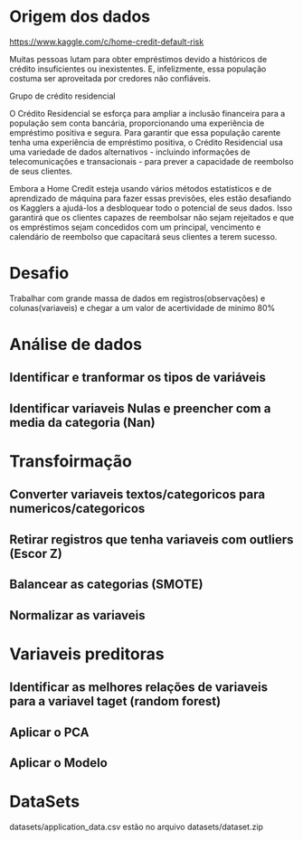 # Origem dos dados

https://www.kaggle.com/c/home-credit-default-risk


Muitas pessoas lutam para obter empréstimos devido a históricos de crédito insuficientes ou inexistentes. E, infelizmente, essa população costuma ser aproveitada por credores não confiáveis.

Grupo de crédito residencial

O Crédito Residencial se esforça para ampliar a inclusão financeira para a população sem conta bancária, proporcionando uma experiência de empréstimo positiva e segura. Para garantir que essa população carente tenha uma experiência de empréstimo positiva, o Crédito Residencial usa uma variedade de dados alternativos - incluindo informações de telecomunicações e transacionais - para prever a capacidade de reembolso de seus clientes.

Embora a Home Credit esteja usando vários métodos estatísticos e de aprendizado de máquina para fazer essas previsões, eles estão desafiando os Kagglers a ajudá-los a desbloquear todo o potencial de seus dados. Isso garantirá que os clientes capazes de reembolsar não sejam rejeitados e que os empréstimos sejam concedidos com um principal, vencimento e calendário de reembolso que capacitará seus clientes a terem sucesso.

# Desafio

Trabalhar com grande massa de dados em registros(observações) e colunas(variaveis) e chegar a um valor de acertividade de minimo 80%

# Análise de dados
## Identificar e tranformar os tipos de variáveis
## Identificar variaveis Nulas e preencher com a media da categoria (Nan)

# Transfoirmação
## Converter variaveis textos/categoricos para numericos/categoricos 
## Retirar registros que tenha variaveis com outliers (Escor Z)
## Balancear as categorias (SMOTE)
## Normalizar as variaveis

# Variaveis preditoras
## Identificar as melhores relações de variaveis para a variavel taget (random forest)
## Aplicar o PCA
## Aplicar o Modelo

# DataSets
datasets/application_data.csv
estão no arquivo datasets/dataset.zip
